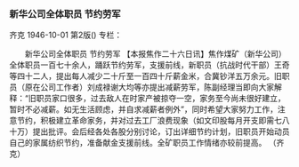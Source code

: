 ### 新华公司全体职员  节约劳军
齐克
1946-10-01
第2版()
专栏：

　　新华公司全体职员
    节约劳军
    【本报焦作二十六日讯】焦作煤矿（新华公司）全体职员一百七十余人，踊跃节约劳军，支援前线，新职员（抗战时代干部）王奇等四十二人，提出每人减少二十斤至一百四十斤薪金米，合冀钞洋五万余元。旧职员（原在公司工作者）刘成禄谢大均等亦提出减薪劳军，陈副经理当即向大家解释：“旧职员家口很多，过去敌人在时家产被掠夺一空，家务至今尚未很好建立，暂时不必减薪。如无生活顾虑，并自求减薪者例外”，同时希望大家努力工作，注意节约，积极建立革命家务，并对过去工厂浪费现象（如文印股每月开支即需七八十万）提出批评。会后经各处各股分别讨论，订出详细节约计划，旧职员开始动员自己的家属纺织节约，准备献金支援前线。全矿职员工作情绪亦较前提高。
                                                      （齐克）
